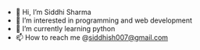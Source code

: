 - 👋 Hi, I’m Siddhi Sharma
- 👀 I’m interested in programming and web development
- 🌱 I’m currently learning python 
- 📫 How to reach me @siddhish007@gmail.com

<!---
Siddhi0529/Siddhi0529 is a ✨ special ✨ repository because its `README.md` (this file) appears on your GitHub profile.
You can click the Preview link to take a look at your changes.
--->
